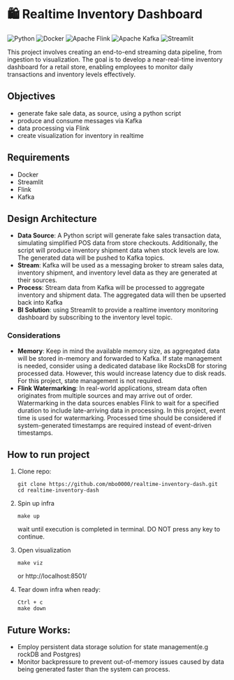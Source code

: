 # 🛍️ Realtime Inventory Dashboard
![Python](https://img.shields.io/badge/python-3670A0?style=for-the-badge&logo=python&logoColor=ffdd54)
![Docker](https://img.shields.io/badge/docker-%230db7ed.svg?style=for-the-badge&logo=docker&logoColor=white)
![Apache Flink](https://img.shields.io/badge/Apache%20Flink-E6526F?style=for-the-badge&logo=Apache%20Flink&logoColor=white)
![Apache Kafka](https://img.shields.io/badge/Apache%20Kafka-000?style=for-the-badge&logo=apachekafka)
![Streamlit](https://img.shields.io/badge/Streamlit-%23FE4B4B.svg?style=for-the-badge&logo=streamlit&logoColor=white)

This project involves creating an end-to-end streaming data pipeline, from ingestion to visualization. The goal is to develop a near-real-time inventory dashboard for a retail store, enabling employees to monitor daily transactions and inventory levels effectively.

## Objectives
- generate fake sale data, as source, using a python script
- produce and consume messages via Kafka
- data processing via Flink
- create visualization for inventory in realtime 

## Requirements
- Docker
- Streamlit
- Flink
- Kafka

## Design Architecture

- __Data Source__: A Python script will generate fake sales transaction data, simulating simplified POS data from store checkouts. Additionally, the script will produce inventory shipment data when stock levels are low. The generated data will be pushed to Kafka topics.
- __Stream__: Kafka will be used as a messaging broker to stream sales data, inventory shipment, and inventory level data as they are generated at their sources.
- __Process__: Stream data from Kafka will be processed to aggregate inventory and shipment data. The aggregated data will then be upserted back into Kafka  
- __BI Solution__: using Streamlit to provide a realtime inventory monitoring dashboard by subscribing to the inventory level topic.

### Considerations
- __Memory__: Keep in mind the available memory size, as aggregated data will be stored in-memory and forwarded to Kafka. If state management is needed, consider using a dedicated database like RocksDB for storing processed data. However, this would increase latency due to disk reads. For this project, state management is not required.
- __Flink Watermarking__: In real-world applications, stream data often originates from multiple sources and may arrive out of order. Watermarking in the data sources enables Flink to wait for a specified duration to include late-arriving data in processing. In this project, event time is used for watermarking. Processed time should be considered if system-generated timestamps are required instead of event-driven timestamps.


## How to run project

1. Clone repo:

   ```
   git clone https://github.com/mbo0000/realtime-inventory-dash.git
   cd realtime-inventory-dash
   ```


2. Spin up infra

   ```
   make up 
   ```
   wait until execution is completed in terminal. DO NOT press any key to continue.

3. Open visualization

   ```
   make viz 
   ```
   or http://localhost:8501/

4. Tear down infra when ready:

   ```
   Ctrl + c
   make down
   ```

## Future Works:
- Employ persistent data storage solution for state management(e.g rockDB and Postgres)
- Monitor backpressure to prevent out-of-memory issues caused by data being generated faster than the system can process.